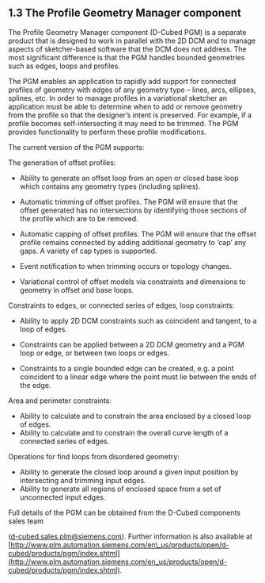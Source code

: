 ## 1.3 The Profile Geometry Manager component

The Profile Geometry Manager component (D-Cubed PGM) is a separate product that is designed to work in parallel with the 2D DCM and to manage aspects of sketcher-based software that the DCM does not address. 
The most significant difference is that the PGM handles bounded geometries such as edges, loops and profiles.

The PGM enables an application to rapidly add support for connected profiles of geometry with edges of any geometry type – lines, arcs, ellipses, splines, etc. 
In order to manage profiles in a variational sketcher an application must be able to determine when to add or remove geometry from the profile so that the designer’s intent is preserved. 
For example, if a profile becomes self-intersecting it may need to be trimmed. 
The PGM provides functionality to perform these profile modifications.

The current version of the PGM supports:

The generation of offset profiles:

- Ability to generate an offset loop from an open or closed base loop which contains any geometry types (including splines).

- Automatic trimming of offset profiles. 
The PGM will ensure that the offset generated has no intersections by identifying those sections of the profile which are to be removed.
- Automatic capping of offset profiles. 
The PGM will ensure that the offset profile remains connected by adding additional geometry to ‘cap’ any gaps. 
A variety of cap types is supported.
- Event notification to when trimming occurs or topology changes.

- Variational control of offset models via constraints and dimensions to geometry in offset and base loops.

Constraints to edges, or connected series of edges, loop constraints:

- Ability to apply 2D DCM constraints such as coincident and tangent, to a loop of edges.

- Constraints can be applied between a 2D DCM geometry and a PGM loop or edge, or between two loops or edges.
- Constraints to a single bounded edge can be created, e.g. 
a point coincident to a linear edge where the point must lie between the ends of the edge.

Area and perimeter constraints:

- Ability to calculate and to constrain the area enclosed by a closed loop of edges.
- Ability to calculate and to constrain the overall curve length of a connected series of edges.

Operations for find loops from disordered geometry:

- Ability to generate the closed loop around a given input position by intersecting and trimming input edges.
- Ability to generate all regions of enclosed space from a set of unconnected input edges.

Full details of the PGM can be obtained from the D-Cubed components sales team

(d-cubed.sales.plm@siemens.com). Further information is also available at [http://www.plm.automation.siemens.com/en\_us/products/open/d-cubed/products/pgm/index.shtml](http://www.plm.automation.siemens.com/en_us/products/open/d-cubed/products/pgm/index.shtml).

